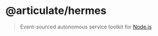 # @articulate/hermes

> Event-sourced autonomous service toolkit for [Node.js](https://nodejs.org/)
